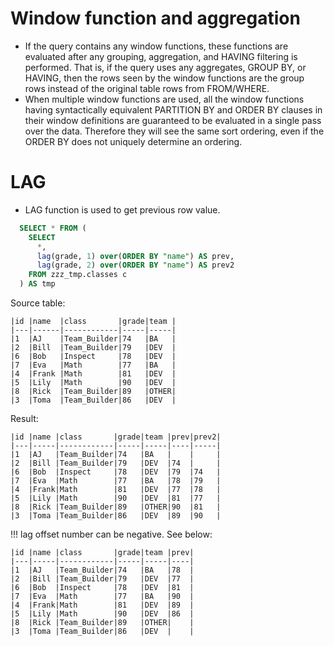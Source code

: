 # Window function and aggregation
* If the query contains any window functions, these functions are evaluated after any grouping, aggregation, and HAVING filtering is performed. That is, if the query uses any aggregates, GROUP BY, or HAVING, then the rows seen by the window functions are the group rows instead of the original table rows from FROM/WHERE.
* When multiple window functions are used, all the window functions having syntactically equivalent PARTITION BY and ORDER BY clauses in their window definitions are guaranteed to be evaluated in a single pass over the data. Therefore they will see the same sort ordering, even if the ORDER BY does not uniquely determine an ordering.

# LAG
* LAG function is used to get previous row value.
```sql
  SELECT * FROM (
    SELECT 
      *, 
      lag(grade, 1) over(ORDER BY "name") AS prev,
      lag(grade, 2) over(ORDER BY "name") AS prev2
    FROM zzz_tmp.classes c
  ) AS tmp
```
Source table:
```
|id |name  |class       |grade|team |
|---|------|------------|-----|-----|
|1  |AJ    |Team_Builder|74   |BA   |
|2  |Bill  |Team_Builder|79   |DEV  |
|6  |Bob   |Inspect     |78   |DEV  |
|7  |Eva   |Math        |77   |BA   |
|4  |Frank |Math        |81   |DEV  |
|5  |Lily  |Math        |90   |DEV  |
|8  |Rick  |Team_Builder|89   |OTHER|
|3  |Toma  |Team_Builder|86   |DEV  |
```
Result:
```
|id |name |class       |grade|team |prev|prev2|
|---|-----|------------|-----|-----|----|-----|
|1  |AJ   |Team_Builder|74   |BA   |    |     |
|2  |Bill |Team_Builder|79   |DEV  |74  |     |
|6  |Bob  |Inspect     |78   |DEV  |79  |74   |
|7  |Eva  |Math        |77   |BA   |78  |79   |
|4  |Frank|Math        |81   |DEV  |77  |78   |
|5  |Lily |Math        |90   |DEV  |81  |77   |
|8  |Rick |Team_Builder|89   |OTHER|90  |81   |
|3  |Toma |Team_Builder|86   |DEV  |89  |90   |
```
!!! lag offset number can be negative. See below:
```
|id |name |class       |grade|team |prev|
|---|-----|------------|-----|-----|----|
|1  |AJ   |Team_Builder|74   |BA   |78  |
|2  |Bill |Team_Builder|79   |DEV  |77  |
|6  |Bob  |Inspect     |78   |DEV  |81  |
|7  |Eva  |Math        |77   |BA   |90  |
|4  |Frank|Math        |81   |DEV  |89  |
|5  |Lily |Math        |90   |DEV  |86  |
|8  |Rick |Team_Builder|89   |OTHER|    |
|3  |Toma |Team_Builder|86   |DEV  |    |
```
